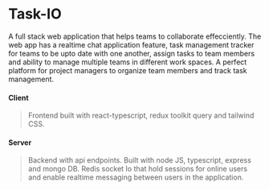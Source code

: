 # Task-IO
A full stack web application that helps teams to collaborate effecciently. The web app has a realtime chat application feature, task management tracker for teams to be upto date with one another, assign tasks to team members and ability to manage multiple teams in different work spaces. A perfect platform for project managers to organize team members and track task management.

#### Client
> Frontend built with react-typescript, redux toolkit query and tailwind CSS.
#### Server
> Backend with api endpoints. Built with node JS, typescript, express and mongo DB.
> Redis socket Io that hold sessions for online users and enable realtime messaging between users in the application.
